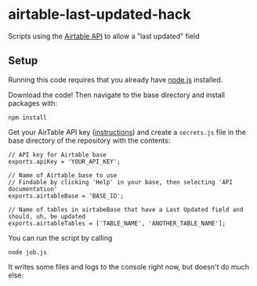 # airtable-last-updated-hack
Scripts using the [Airtable API](https://airtable.com/api) to allow a "last updated" field

## Setup

Running this code requires that you already have [node.js](https://nodejs.org/en/) installed.

Download the code! Then navigate to the base directory and install packages with:

    npm install

Get your AirTable API key ([instructions](https://support.airtable.com/hc/en-us/articles/219046777-How-do-I-get-my-API-key-))
and create a `secrets.js` file in the base directory of the repository with the contents:

    // API key for Airtable base
    exports.apiKey = 'YOUR_API_KEY';

    // Name of Airtable base to use
    // Findable by clicking 'Help' in your base, then selecting 'API documentation'
    exports.airtableBase = 'BASE_ID';

    // Name of tables in airtabeBase that have a Last Updated field and should, uh, be updated
    exports.airtableTables = ['TABLE_NAME', 'ANOTHER_TABLE_NAME'];


You can run the script by calling

    node job.js
  
It writes some files and logs to the console right now, but doesn't do much else. 